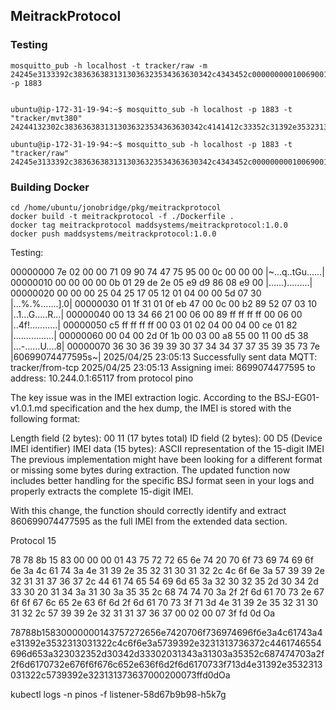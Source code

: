 ## MeitrackProtocol

### Testing
```
mosquitto_pub -h localhost -t tracker/raw -m 24245e3133392c3836363831313036323534363630342c4343452c000000000100690017000505000600070914001502090800000900000a00000b00001606001703001902001ae8044023000602f2dd290103a82616fa04ff51d12e0c000000000d067b0a001c01200000030e0c4e0114005a02027e4b02000049090400000000000000004b0501010234472a36340d0a -p 1883


ubuntu@ip-172-31-19-94:~$ mosquitto_sub -h localhost -p 1883 -t "tracker/mvt380"
24244132302c3836363831313036323534363630342c4141412c33352c31392e35323130312c2d39392e3231313630382c323032342d31312d32315430323a30353a35315a2c66616c73652c302c392c302c302c302c302c302c3638363835342c3333347c32307c3630327c332e383530313839652b30372c31302c303030317c303030307c303030307c303141352c30303030303030302c2a3030

ubuntu@ip-172-31-19-94:~$ mosquitto_sub -h localhost -p 1883 -t "tracker/raw"
24245e3133392c3836363831313036323534363630342c4343452c000000000100690017000505000600070914001502090800000900000a00000b00001606001703001902001ae8044023000602f2dd290103a82616fa04ff51d12e0c000000000d067b0a001c01200000030e0c4e0114005a02027e4b02000049090400000000000000004b0501010234472a36340d0a
```

### Building Docker

```
cd /home/ubuntu/jonobridge/pkg/meitrackprotocol
docker build -t meitrackprotocol -f ./Dockerfile .
docker tag meitrackprotocol maddsystems/meitrackprotocol:1.0.0
docker push maddsystems/meitrackprotocol:1.0.0

```

Testing:

00000000  7e 02 00 00 71 09 90 74  47 75 95 00 0c 00 00 00  |~...q..tGu......|
00000010  00 00 00 00 0b 01 29 de  2e 05 e9 d9 86 08 e9 00  |......).........|
00000020  00 00 00 25 04 25 17 05  12 01 04 00 00 5d 07 30  |...%.%.......].0|
00000030  01 1f 31 01 0f eb 47 00  0c 00 b2 89 52 07 03 10  |..1...G.....R...|
00000040  00 13 34 66 21 00 06 00  89 ff ff ff ff 00 06 00  |..4f!...........|
00000050  c5 ff ff ff ff 00 03 01  02 04 00 04 00 ce 01 82  |................|
00000060  00 04 00 2d 0f 1b 00 03  00 a8 55 00 11 00 d5 38  |...-......U....8|
00000070  36 30 36 39 39 30 37 34  34 37 37 35 39 35 73 7e  |60699074477595s~|
2025/04/25 23:05:13 Successfully sent data MQTT: tracker/from-tcp
2025/04/25 23:05:13 Assigning imei: 8699074477595 to address: 10.244.0.1:65117 from protocol pino

The key issue was in the IMEI extraction logic. According to the BSJ-EG01-v1.0.1.md specification and the hex dump, the IMEI is stored with the following format:

Length field (2 bytes): 00 11 (17 bytes total)
ID field (2 bytes): 00 D5 (Device IMEI identifier)
IMEI data (15 bytes): ASCII representation of the 15-digit IMEI
The previous implementation might have been looking for a different format or missing some bytes during extraction. The updated function now includes better handling for the specific BSJ format seen in your logs and properly extracts the complete 15-digit IMEI.

With this change, the function should correctly identify and extract 860699074477595 as the full IMEI from the extended data section.

Protocol 15

78 78 8b 15 83 00 00 00 01 43 75 72 72 65 6e 74
20 70 6f 73 69 74 69 6f бе За 4с 61 74 За 4e 31
39 2e 35 32 31 30 31 32 2c 4c 6f 6e За 57 39 39
2e 32 31 31 37 36 37 2c 44 61 74 65 54 69 6d 65
За 32 30 32 35 2d 30 34 2d 33 30 20 31 34 За 31
30 За 35 35 2c 68 74 74 70 За 2f 2f 6d 61 70 73
2e 67 6f 6f 67 6c 65 2e 63 6f 6d 2f 6d 61 70 73
3f 71 3d 4e 31 39 2e 35 32 31 30 31 32 2c 57 39
39 2e 32 31 31 37 36 37 00 02 00 07 3f fd 0d Oa

78788b15830000000143757272656e7420706f736974696fбеЗа4с6174За4e31392e3532313031322c4c6f6eЗа5739392e3231313736372c4461746554696d65За323032352d30342d3330203134За3130За35352c68747470За2f2f6d6170732e676f6f676c652e636f6d2f6d6170733f713d4e31392e3532313031322c5739392e323131373637000200073ffd0dOa



kubectl logs -n pinos -f listener-58d67b9b98-h5k7g